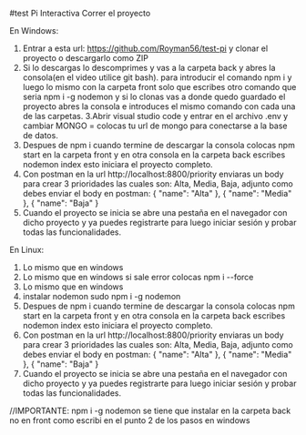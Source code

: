 #test Pi Interactiva Correr el proyecto

En Windows:

1. Entrar a esta url: https://github.com/Royman56/test-pi y clonar el proyecto o descargarlo como ZIP
2. Si lo descargas lo descomprimes y vas a la carpeta back y abres la consola(en el video utilice git bash).
para introducir el comando npm i y luego lo mismo con la carpeta front solo que escribes otro comando que seria
npm i -g nodemon y si lo clonas vas a donde quedo guardado el proyecto
abres la consola e introduces el mismo comando con cada una de las carpetas.
3.Abrir visual studio code y entrar en el archivo .env y cambiar MONGO = colocas tu url de mongo para
conectarse a la base de datos.
4. Despues de npm i cuando termine de descargar la consola colocas npm start en la carpeta front y en otra consola
en la carpeta back escribes nodemon index esto iniciara el proyecto completo.
5. Con postman en la url http://localhost:8800/priority enviaras un body para crear 3 prioridades las cuales son: Alta,
Media, Baja, adjunto como debes enviar el body en postman: {
"name": "Alta"
}, 
{
"name": "Media"
},
{
"name": "Baja"
}
6. Cuando el proyecto se inicia se abre una pestaña en el navegador con dicho proyecto y ya puedes registrarte para luego 
iniciar sesión y probar todas las funcionalidades.

En Linux:

1. Lo mismo que en windows
2. Lo mismo que en windows si sale error colocas npm i --force
3. Lo mismo que en windows
4. instalar nodemon sudo npm i -g nodemon
5. Despues de npm i cuando termine de descargar la consola colocas npm start en la carpeta front y en otra consola
en la carpeta back escribes nodemon index esto iniciara el proyecto completo.
6. Con postman en la url http://localhost:8800/priority enviaras un body para crear 3 prioridades las cuales son: Alta,
Media, Baja, adjunto como debes enviar el body en postman: {
"name": "Alta"
}, 
{
"name": "Media"
},
{
"name": "Baja"
}
7. Cuando el proyecto se inicia se abre una pestaña en el navegador con dicho proyecto y ya puedes registrarte para luego 
iniciar sesión y probar todas las funcionalidades.

//IMPORTANTE: npm i -g nodemon se tiene que instalar en la carpeta back no en front como escribi en el punto 2 de los pasos en windows

